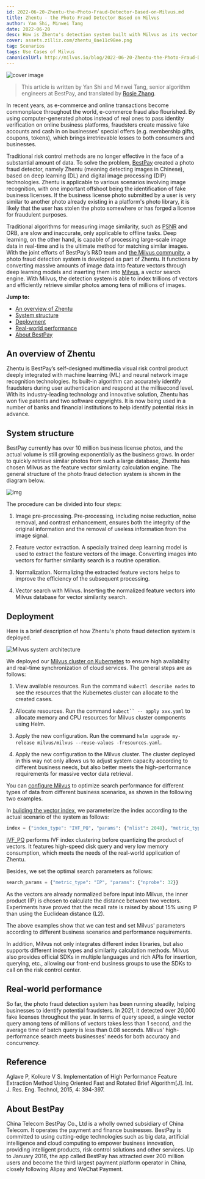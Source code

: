 ```yaml
---
id: 2022-06-20-Zhentu-the-Photo-Fraud-Detector-Based-on-Milvus.md
title: Zhentu - the Photo Fraud Detector Based on Milvus
author: Yan Shi, Minwei Tang
date: 2022-06-20
desc: How is Zhentu's detection system built with Milvus as its vector search engine?
cover: assets.zilliz.com/zhentu_0ae11c98ee.png
tag: Scenarios
tags: Use Cases of Milvus
canonicalUrl: http://milvus.io/blog/2022-06-20-Zhentu-the-Photo-Fraud-Detector-Based-on-Milvus.md
---
```


![cover image](http://assets.zilliz.com/zhentu_0ae11c98ee.png "Zhentu - the Photo Fraud Detector Based on Milvus")

> This article is written by Yan Shi and Minwei Tang, senior algorithm engineers at BestPay, and translated by [Rosie Zhang](https://www.linkedin.cn/incareer/in/rosie-zhang-694528149).

In recent years, as e-commerce and online transactions become commonplace throughout the world, e-commerce fraud also flourished. By using computer-generated photos instead of real ones to pass identity verification on online business platforms, fraudsters create massive fake accounts and cash in on businesses' special offers (e.g. membership gifts, coupons, tokens), which brings irretrievable losses to both consumers and businesses.

Traditional risk control methods are no longer effective in the face of a substantial amount of data. To solve the problem, [BestPay](https://www.bestpay.com.cn) created a photo fraud detector, namely Zhentu (meaning detecting images in Chinese), based on deep learning (DL) and digital image processing (DIP) technologies. Zhentu is applicable to various scenarios involving image recognition, with one important offshoot being the identification of fake business licenses. If the business license photo submitted by a user is very similar to another photo already existing in a platform's photo library, it is likely that the user has stolen the photo somewhere or has forged a license for fraudulent purposes.

Traditional algorithms for measuring image similarity, such as [PSNR](https://en.wikipedia.org/wiki/Peak_signal-to-noise_ratio) and ORB, are slow and inaccurate, only applicable to offline tasks. Deep learning, on the other hand, is capable of processing large-scale image data in real-time and is the ultimate method for matching similar images. With the joint efforts of BestPay’s R&D team and [the Milvus community](https://milvus.io/), a photo fraud detection system is developed as part of Zhentu. It functions by converting massive amounts of image data into feature vectors through deep learning models and inserting them into [Milvus](https://milvus.io/), a vector search engine. With Milvus, the detection system is able to index trillions of vectors and efficiently retrieve similar photos among tens of millions of images.

**Jump to:**
- [An overview of Zhentu](#An-overview-of-Zhentu)
- [System structure](#System-structure)
- [Deployment](#Deployment)
- [Real-world performance](#Real-world-performance)
- [About BestPay](#About-BestPay)

## An overview of Zhentu

Zhentu is BestPay’s self-designed multimedia visual risk control product deeply integrated with machine learning (ML) and neural network image recognition technologies. Its built-in algorithm can accurately identify fraudsters during user authentication and respond at the millisecond level. With its industry-leading technology and innovative solution, Zhentu has won five patents and two software copyrights. It is now being used in a number of banks and financial institutions to help identify potential risks in advance.

## System structure

BestPay currently has over 10 million business license photos, and the actual volume is still growing exponentially as the business grows. In order to quickly retrieve similar photos from such a large database, Zhentu has chosen Milvus as the feature vector similarity calculation engine. The general structure of the photo fraud detection system is shown in the diagram below.

![img](https://assets.zilliz.com/Structure_of_the_photo_fraud_detection_system_cf5d20d431.png "Structure of the photo fraud detection system")

The procedure can be divided into four steps:

1. Image pre-processing. Pre-processing, including noise reduction, noise removal, and contrast enhancement, ensures both the integrity of the original information and the removal of useless information from the image signal.

2. Feature vector extraction. A specially trained deep learning model is used to extract the feature vectors of the image. Converting images into vectors for further similarity search is a routine operation.

3. Normalization. Normalizing the extracted feature vectors helps to improve the efficiency of the subsequent processing.

4. Vector search with Milvus. Inserting the normalized feature vectors into Milvus database for vector similarity search.

## **Deployment**

Here is a brief description of how Zhentu's photo fraud detection system is deployed.

![Milvus system architecture](https://assets.zilliz.com/milvus_architecture_ea45a5ab53.png)

We deployed our [Milvus cluster on Kubernetes](https://milvus.io/docs/v2.0.x/install_cluster-helm.md) to ensure high availability and real-time synchronization of cloud services. The general steps are as follows:

1. View available resources. Run the command `kubectl describe nodes` to see the resources that the Kubernetes cluster can allocate to the created cases.

2. Allocate resources. Run the command `kubect`` -- apply xxx.yaml` to allocate memory and CPU resources for Milvus cluster components using Helm.

3. Apply the new configuration. Run the command `helm upgrade my-release milvus/milvus --reuse-values -fresources.yaml`.

4. Apply the new configuration to the Milvus cluster. The cluster deployed in this way not only allows us to adjust system capacity according to different business needs, but also better meets the high-performance requirements for massive vector data retrieval.

You can [configure Milvus](https://milvus.io/docs/v2.0.x/configure-docker.md) to optimize search performance for different types of data from different business scenarios, as shown in the following two examples.

In [building the vector index](https://milvus.io/docs/v2.0.x/build_index.md), we parameterize the index according to the actual scenario of the system as follows:

```Python
index = {"index_type": "IVF_PQ", "params": {"nlist": 2048}, "metric_type": "IP"}
```

[IVF_PQ](https://milvus.io/docs/v2.0.x/index.md#IVF_PQ) performs IVF index clustering before quantizing the product of vectors. It features high-speed disk query and very low memory consumption, which meets the needs of the real-world application of Zhentu.

Besides, we set the optimal search parameters as follows:

```Python
search_params = {"metric_type": "IP", "params": {"nprobe": 32}}
```

As the vectors are already normalized before input into Milvus, the inner product (IP) is chosen to calculate the distance between two vectors. Experiments have proved that the recall rate is raised by about 15% using IP than using the Euclidean distance (L2). 

The above examples show that we can test and set Milvus' parameters according to different business scenarios and performance requirements. 

In addition, Milvus not only integrates different index libraries, but also supports different index types and similarity calculation methods. Milvus also provides official SDKs in multiple languages and rich APIs for insertion, querying, etc., allowing our front-end business groups to use the SDKs to call on the risk control center.

## **Real-world performance**

So far, the photo fraud detection system has been running steadily, helping businesses to identify potential fraudsters. In 2021, it detected over 20,000 fake licenses throughout the year. In terms of query speed, a single vector query among tens of millions of vectors takes less than 1 second, and the average time of batch query is less than 0.08 seconds. Milvus' high-performance search meets businesses' needs for both accuracy and concurrency.

## **Reference**

Aglave P, Kolkure V S. Implementation of High Performance Feature Extraction Method Using Oriented Fast and Rotated Brief Algorithm[J]. Int. J. Res. Eng. Technol, 2015, 4: 394-397. 

## **About BestPay**

China Telecom BestPay Co., Ltd is a wholly owned subsidiary of China Telecom. It operates the payment and finance businesses. BestPay is committed to using cutting-edge technologies such as big data, artificial intelligence and cloud computing to empower business innovation, providing intelligent products, risk control solutions and other services. Up to January 2016, the app called BestPay has attracted over 200 million users and become the third largest payment platform operator in China, closely following Alipay and WeChat Payment.
